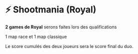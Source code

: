 # ⚡ Shootmania (Royal)

**2 games de Royal** serons faites lors des qualifications

1 map race et 1 map classique&#x20;

Le score cumulés des deux joueurs sera le score final du duo.
